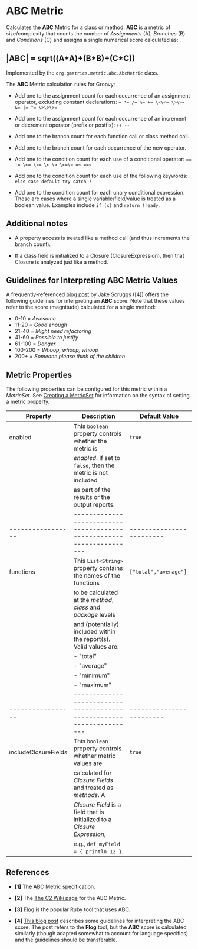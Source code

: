 # ABC Metric

 Calculates the **ABC** Metric for a class or method. **ABC** is a metric of
 size/complexity that counts the number of *Assignments* (A), *Branches* (B)
 and *Conditions* (C) and assigns a single numerical score calculated as:

## |ABC| = sqrt((A\*A)+(B\*B)+(C\*C))

 Implemented by the `org.gmetrics.metric.abc.AbcMetric` class.

 The **ABC** Metric calculation rules for Groovy:

 * Add one to the assignment count for each occurrence of an assignment operator,
    excluding constant declarations: ` = *= /= %= += \<\<= \>\>= &= |= ^= \>\>\>= `

 * Add one to the assignment count for each occurrence of an increment or
   decrement operator (prefix or postfix): ` ++ -- `

 * Add one to the branch count for each function call or class method call.

 * Add one to the branch count for each occurrence of the new operator.

 * Add one to the condition count for each use of a conditional operator:
      ` == != \<= \>= \< \> \<=\> =~ ==~ `

 * Add one to the condition count for each use of the following keywords:
   `else case default try catch ?`

 * Add one to the condition count for each unary conditional expression.
   These are cases where a single variable/field/value is treated as a boolean value.
   Examples include `if (x)` and `return !ready`.


## Additional notes

 * A property access is treated like a method call (and thus increments the branch count).

 * If a class field is initialized to a Closure (ClosureExpression), then that Closure is analyzed just like a method.


## Guidelines for Interpreting ABC Metric Values

  A frequently-referenced [blog post](http://jakescruggs.blogspot.com/2008/08/whats-good-flog-score.html) by Jake Scruggs ([4]) offers the following guidelines for interpreting an **ABC** score. Note that these values refer to the score (magnitude) calculated for a single method:

  * 0-10 = *Awesome*
  * 11-20 = *Good enough*
  * 21-40 = *Might need refactoring*
  * 41-60 = *Possible to justify*
  * 61-100 = *Danger*
  * 100-200 = *Whoop, whoop, whoop*
  * 200+ = *Someone please think of the children*


## Metric Properties

  The following properties can be configured for this metric within a *MetricSet*. See [Creating a MetricSet](./gmetrics-creating-metricset.html) for information on the syntax of setting a metric property.


| **Property**    | **Description**                                                    | **Default Value**      |
|-----------------|--------------------------------------------------------------------|------------------------|
| enabled         | This `boolean` property controls whether the metric is             | `true`                 |
|                 | *enabled*. If set to `false`, then the metric is not included      |                        |
|                 | as part of the results or the output reports.                      |                        |
|-----------------|--------------------------------------------------------------------|------------------------|
| functions       | This `List<String>` property contains the names of the functions   | `["total","average"]`  |
|                 | to be calculated at the *method*, *class* and *package* levels     |                        |
|                 | and (potentially) included within the report(s). Valid values are: |                        |
|                 |    - "total"                                                       |                        |
|                 |    - "average"                                                     |                        |
|                 |    - "minimum"                                                     |                        |
|                 |    - "maximum"                                                     |                        |
|-----------------|--------------------------------------------------------------------|------------------------|
| includeClosureFields | This `boolean` property controls whether metric values are    | `true`                 |
|                 | calculated for *Closure Fields* and treated as *methods*. A        |                        |
|                 | *Closure Field* is a field that is initialized to a *Closure Expression*, |                 |
|                 | e.g., `def myField = { println 12 }`.                              |                        |


## References

 * **[1]** The [ABC Metric specification](http://www.softwarerenovation.com/ABCMetric.pdf).

 * **[2]** The [The C2 Wiki page](http://c2.com/cgi/wiki?AbcMetric) for the ABC Metric.

 * **[3]** [Flog](http://ruby.sadi.st/Flog.html) is the popular Ruby tool that uses ABC.

 * **[4]** [This blog post](http://jakescruggs.blogspot.com/2008/08/whats-good-flog-score.html) describes some guidelines for interpreting the ABC score. The post refers to the **Flog** tool, but the **ABC** score is calculated similarly (though adapted somewhat to account for language specifics) and the guidelines should be transferable.
